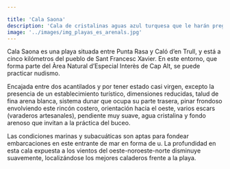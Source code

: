 ```yaml
---

title: 'Cala Saona'
description: 'Cala de cristalinas aguas azul turquesa que le harán preguntarse si realmente no se encuentra en el caribe. Además podrá disfrutar de una de las mejores vistas de la puesta de sol en Formentera'
image: '../images/img_playas_es_arenals.jpg'
---
```

Cala Saona es una playa situada entre Punta Rasa y Caló d’en Trull, y está a cinco kilómetros del pueblo de Sant Francesc Xavier. En este entorno, que forma parte del Àrea Natural d’Especial Interès de Cap Alt, se puede practicar nudismo.

Encajada entre dos acantilados y por tener estado casi virgen, excepto la presencia de un establecimiento turístico, dimensiones reducidas, talud de fina arena blanca, sistema dunar que ocupa su parte trasera, pinar frondoso envolviendo este rincón costero, orientación hacia el oeste, varios escars (varaderos artesanales), pendiente muy suave, agua cristalina y fondo arenoso que invitan a la práctica del buceo. 

Las condiciones marinas y subacuáticas son aptas para fondear embarcaciones en este entrante de mar en forma de u. La profundidad en esta cala expuesta a los vientos del oeste-noroeste-norte disminuye suavemente, localizándose los mejores caladeros frente a la playa.